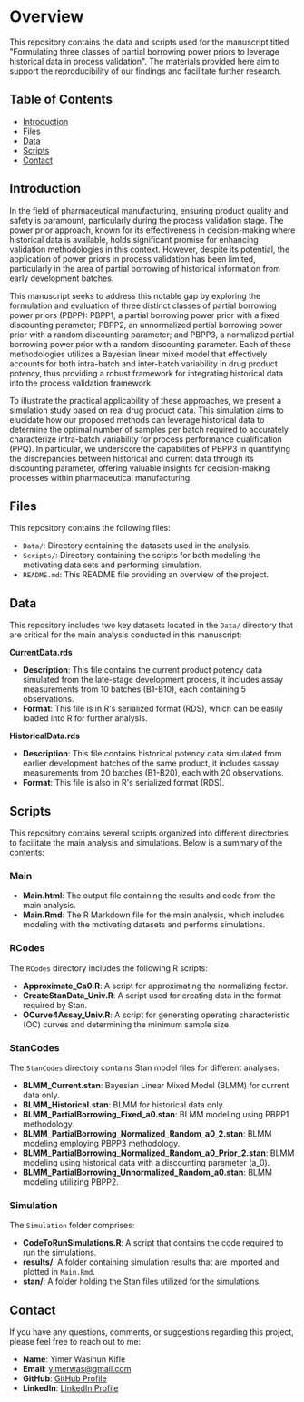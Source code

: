 # Overview

This repository contains the data and scripts used for the manuscript titled "Formulating three classes of partial borrowing power priors to leverage historical data in process validation". The materials provided here aim to support the reproducibility of our findings and facilitate further research.

## Table of Contents

- [Introduction](#introduction)
- [Files](#files-overview)
- [Data](#data-description)
- [Scripts](#scripts)
- [Contact](#contact)

## Introduction

In the field of pharmaceutical manufacturing, ensuring product quality and safety is paramount, particularly during the process validation stage. The power prior approach, known for its effectiveness in decision-making where historical data is available, holds significant promise for enhancing validation methodologies in this context. However, despite its potential, the application of power priors in process validation has been limited, particularly in the area of partial borrowing of historical information from early development batches.

This manuscript seeks to address this notable gap by exploring the formulation and evaluation of three distinct classes of partial borrowing power priors (PBPP): PBPP1, a partial borrowing power prior with a fixed discounting parameter; PBPP2, an unnormalized partial borrowing power prior with a random discounting parameter; and PBPP3, a normalized partial borrowing power prior with a random discounting parameter. Each of these methodologies utilizes a Bayesian linear mixed model that effectively accounts for both intra-batch and inter-batch variability in drug product potency, thus providing a robust framework for integrating historical data into the process validation framework.

To illustrate the practical applicability of these approaches, we present a simulation study based on real drug product data. This simulation aims to elucidate how our proposed methods can leverage historical data to determine the optimal number of samples per batch required to accurately characterize intra-batch variability for process performance qualification (PPQ). In particular, we underscore the capabilities of PBPP3 in quantifying the discrepancies between historical and current data through its discounting parameter, offering valuable insights for decision-making processes within pharmaceutical manufacturing.

## Files

This repository contains the following files:

- `Data/`: Directory containing the datasets used in the analysis.
- `Scripts/`: Directory containing the scripts for both modeling the motivating data sets and performing simulation.
- `README.md`: This README file providing an overview of the project.

## Data
This repository includes two key datasets located in the `Data/` directory that are critical for the main analysis conducted in this manuscript:

**CurrentData.rds**

 - **Description**: This file contains the current product potency data simulated from the late-stage development process, it includes assay measurements from 10 batches (B1-B10), each containing 5 observations.
 - **Format**: This file is in R's serialized format (RDS), which can be easily loaded into R for further analysis.

**HistoricalData.rds**

 - **Description**: This file contains historical potency data simulated from earlier development batches of the same product, it includes sassay measurements from 20 batches (B1-B20), each with 20 observations.
 - **Format**: This file is also in R's serialized format (RDS).

## Scripts

This repository contains several scripts organized into different directories to facilitate the main analysis and simulations. Below is a summary of the contents:

### Main
- **Main.html**: The output file containing the results and code from the main analysis.
- **Main.Rmd**: The R Markdown file for the main analysis, which includes modeling with the motivating datasets and performs simulations.

### RCodes
The `RCodes` directory includes the following R scripts:
- **Approximate_Ca0.R**: A script for approximating the normalizing factor.
- **CreateStanData_Univ.R**: A script used for creating data in the format required by Stan.
- **OCurve4Assay_Univ.R**: A script for generating operating characteristic (OC) curves and determining the minimum sample size.

### StanCodes
The `StanCodes` directory contains Stan model files for different analyses:
- **BLMM_Current.stan**: Bayesian Linear Mixed Model (BLMM) for current data only.
- **BLMM_Historical.stan**: BLMM for historical data only.
- **BLMM_PartialBorrowing_Fixed_a0.stan**: BLMM modeling using PBPP1 methodology.
- **BLMM_PartialBorrowing_Normalized_Random_a0_2.stan**: BLMM modeling employing PBPP3 methodology.
- **BLMM_PartialBorrowing_Normalized_Random_a0_Prior_2.stan**: BLMM modeling using historical data with a discounting parameter \(a_0\).
- **BLMM_PartialBorrowing_Unnormalized_Random_a0.stan**: BLMM modeling utilizing PBPP2.

### Simulation
The `Simulation` folder comprises:
- **CodeToRunSimulations.R**: A script that contains the code required to run the simulations.
- **results/**: A folder containing simulation results that are imported and plotted in `Main.Rmd`.
- **stan/**: A folder holding the Stan files utilized for the simulations.

## Contact

If you have any questions, comments, or suggestions regarding this project, please feel free to reach out to me:

- **Name**: Yimer Wasihun Kifle 
- **Email**: yimerwas@gmail.com
- **GitHub**: [GitHub Profile](https://github.com/yimerwas)
- **LinkedIn**: [LinkedIn Profile](https://www.linkedin.com/in/yimerwas)


